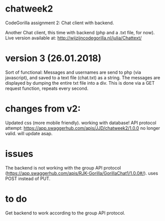 # chatweek2
CodeGorilla assignment 2: Chat client with backend. 

Another Chat client, this time with backend (php and a .txt file, for now). Live version available at: http://wijzijncodegorilla.nl/julia/Chattext/
 
# version 3 (26.01.2018)
Sort of functional: Messages and usernames are send to php (via javascript), and saved to a text file (chat.txt) as a string. 
The messages are displayed by dumping the entire txt file into a div. This is done via a GET request function, repeats every second. 
 
# changes from v2:
Updated css (more mobile friendly).
working with database!
API protocol attempt: https://app.swaggerhub.com/apis/JJD/chatweek2/1.0.0 no longer valid. will update asap.

# issues
The backend is not working with the group API protocol (https://app.swaggerhub.com/apis/RJK-Gorilla/GorillaChat1/1.0.0#/). uses POST instead of PUT. 

# to do
Get backend to work according to the group API protocol.
